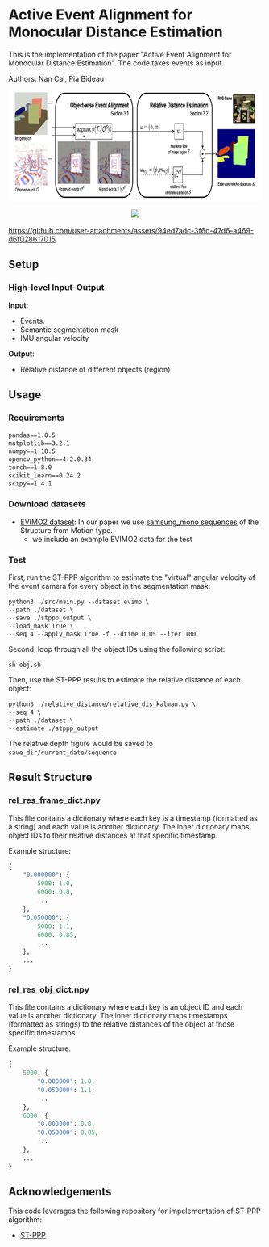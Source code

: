 # Active Event Alignment for Monocular Distance Estimation

This is the implementation of the paper "Active Event Alignment for Monocular Distance Estimation". The code takes events as input. 

Authors: Nan Cai, Pia Bideau

<p align="center">
  <img height="220" src="/imgs/wacv-overview.png">
</p>


<p align="center">
  <img height="450" src="/imgs/result_EVIMO2sfm.gif">
</p>


https://github.com/user-attachments/assets/94ed7adc-3f6d-47d6-a469-d6f028617015


## Setup

### High-level Input-Output


**Input**:
- Events.
- Semantic segmentation mask
- IMU angular velocity

**Output**:
- Relative distance of different objects (region)

## Usage

### Requirements
    pandas==1.0.5
    matplotlib==3.2.1
    numpy==1.18.5
    opencv_python==4.2.0.34
    torch==1.8.0
    scikit_learn==0.24.2
    scipy==1.4.1

### Download datasets
- [EVIMO2 dataset](https://better-flow.github.io/evimo/download_evimo_2.html): In our paper we use [samsung_mono sequences](https://obj.umiacs.umd.edu/evimo2v2npz/npz_samsung_mono_sfm.tar.gz) of the Structure from Motion type.
  - we include an example EVIMO2 data for the test


### Test
First, run the ST-PPP algorithm to estimate the "virtual" angular velocity of the event camera for every object in the segmentation mask:

<!-- say global and object alignment -->

    python3 ./src/main.py --dataset evimo \
    --path ./dataset \
    --save ./stppp_output \
    --load_mask True \
    --seq 4 --apply_mask True -f --dtime 0.05 --iter 100


Second, loop through all the object IDs using the following script:

    sh obj.sh




Then, use the ST-PPP results to estimate the relative distance of each object:

    python3 ./relative_distance/relative_dis_kalman.py \
    --seq 4 \
    --path ./dataset \
    --estimate ./stppp_output


 The relative depth figure would be saved to ```save_dir/current_date/sequence```


## Result Structure 

### rel_res_frame_dict.npy
This file contains a dictionary where each key is a timestamp (formatted as a string) and each value is another dictionary. The inner dictionary maps object IDs to their relative distances at that specific timestamp.

Example structure:
```python
{
    "0.000000": {
        5000: 1.0,
        6000: 0.8,
        ...
    },
    "0.050000": {
        5000: 1.1,
        6000: 0.85,
        ...
    },
    ...
}
```

### rel_res_obj_dict.npy
This file contains a dictionary where each key is an object ID and each value is another dictionary. The inner dictionary maps timestamps (formatted as strings) to the relative distances of the object at those specific timestamps.

Example structure:
```python
{
    5000: {
        "0.000000": 1.0,
        "0.050000": 1.1,
        ...
    },
    6000: {
        "0.000000": 0.8,
        "0.050000": 0.85,
        ...
    },
    ...
}
```


## Acknowledgements

This code leverages the following repository for impelementation of ST-PPP algorithm:
- [ST-PPP](https://github.com/pbideau/Event-ST-PPP)


